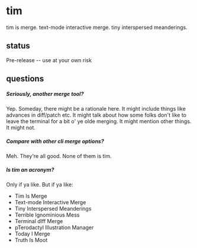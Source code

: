 tim
==========

tim is merge. text-mode interactive merge. tiny interspersed meanderings.

status
------

Pre-release -- use at your own risk

questions
---------

##### Seriously, another merge tool?
Yep. Someday, there might be a rationale here. It might include things like
advances in diff/patch etc. It might talk about how some folks don't like to
leave the terminal for a bit o' ye olde merging. It might mention other
things. It might not.

##### Compare with other cli merge options?
Meh. They're all good. None of them is tim.

##### Is tim an acronym?
Only if ya like. But if ya like:

- Tim Is Merge
- Text-mode Interactive Merge
- Tiny Interspersed Meanderings
- Terrible Ignominious Mess
- Terminal dIff Merge
- pTerodactyl Illustration Manager
- Today I Merge
- Truth Is Moot


